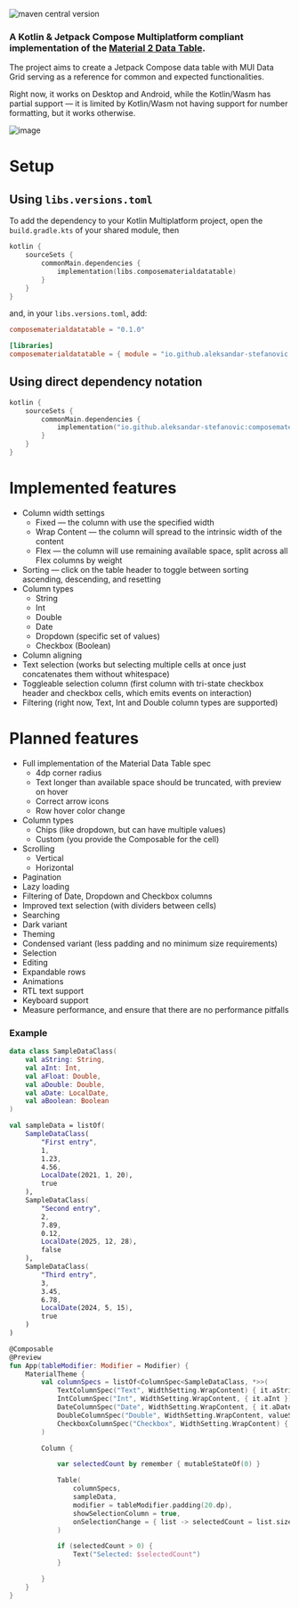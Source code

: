 ![maven central version](https://img.shields.io/maven-central/v/io.github.aleksandar-stefanovic/composematerialdatatable)

### A Kotlin & Jetpack Compose Multiplatform compliant implementation of the [Material 2 Data Table](https://m2.material.io/components/data-tables).

The project aims to create a Jetpack Compose data table with MUI Data Grid serving as a
reference for common and expected functionalities.

Right now, it works on Desktop and Android, while the Kotlin/Wasm has partial support — it is 
limited by Kotlin/Wasm not having support for number formatting, but it works otherwise.

![image](https://github.com/user-attachments/assets/69b8b247-9e0c-4b17-a56c-6f8acec34e86)

# Setup
## Using `libs.versions.toml`
To add the dependency to your Kotlin Multiplatform project, open the `build.gradle.kts` of your shared module, then
```kts
kotlin {
    sourceSets {
        commonMain.dependencies {
            implementation(libs.composematerialdatatable)
        }
    }
}
```
and, in your `libs.versions.toml`, add:
```toml
composematerialdatatable = "0.1.0"

[libraries]
composematerialdatatable = { module = "io.github.aleksandar-stefanovic:composematerialdatatable", version.ref = "composematerialdatatable" }
```

## Using direct dependency notation

```kts
kotlin {
    sourceSets {
        commonMain.dependencies {
            implementation("io.github.aleksandar-stefanovic:composematerialdatatable:0.1.0")
        }
    }
}
```


# Implemented features
- Column width settings
  - Fixed — the column with use the specified width
  - Wrap Content — the column will spread to the intrinsic width of the content
  - Flex — the column will use remaining available space, split across all Flex columns by weight
- Sorting — click on the table header to toggle between sorting ascending, descending, and resetting
- Column types
  - String
  - Int
  - Double
  - Date
  - Dropdown (specific set of values)
  - Checkbox (Boolean)
- Column aligning
- Text selection (works but selecting multiple cells at once just concatenates them without whitespace)
- Toggleable selection column (first column with tri-state checkbox header and checkbox cells, which emits events on interaction)
- Filtering (right now, Text, Int and Double column types are supported)

# Planned features
- Full implementation of the Material Data Table spec
  - 4dp corner radius
  - Text longer than available space should be truncated, with preview on hover
  - Correct arrow icons
  - Row hover color change
- Column types
  - Chips (like dropdown, but can have multiple values)
  - Custom (you provide the Composable for the cell)
- Scrolling
  - Vertical
  - Horizontal
- Pagination
- Lazy loading
- Filtering of Date, Dropdown and Checkbox columns
- Improved text selection (with dividers between cells)
- Searching
- Dark variant
- Theming
- Condensed variant (less padding and no minimum size requirements)
- Selection
- Editing
- Expandable rows
- Animations
- RTL text support
- Keyboard support
- Measure performance, and ensure that there are no performance pitfalls

### Example
```kotlin
data class SampleDataClass(
    val aString: String,
    val aInt: Int,
    val aFloat: Double,
    val aDouble: Double,
    val aDate: LocalDate,
    val aBoolean: Boolean
)

val sampleData = listOf(
    SampleDataClass(
        "First entry",
        1,
        1.23,
        4.56,
        LocalDate(2021, 1, 20),
        true
    ),
    SampleDataClass(
        "Second entry",
        2,
        7.89,
        0.12,
        LocalDate(2025, 12, 28),
        false
    ),
    SampleDataClass(
        "Third entry",
        3,
        3.45,
        6.78,
        LocalDate(2024, 5, 15),
        true
    )
)

@Composable
@Preview
fun App(tableModifier: Modifier = Modifier) {
    MaterialTheme {
        val columnSpecs = listOf<ColumnSpec<SampleDataClass, *>>(
            TextColumnSpec("Text", WidthSetting.WrapContent) { it.aString },
            IntColumnSpec("Int", WidthSetting.WrapContent, { it.aInt }),
            DateColumnSpec("Date", WidthSetting.WrapContent, { it.aDate }, "MM/dd/YYYY"),
            DoubleColumnSpec("Double", WidthSetting.WrapContent, valueSelector = { it.aDouble }),
            CheckboxColumnSpec("Checkbox", WidthSetting.WrapContent) { it.aBoolean }
        )

        Column {

            var selectedCount by remember { mutableStateOf(0) }

            Table(
                columnSpecs,
                sampleData,
                modifier = tableModifier.padding(20.dp),
                showSelectionColumn = true,
                onSelectionChange = { list -> selectedCount = list.size }
            )

            if (selectedCount > 0) {
                Text("Selected: $selectedCount")
            }

        }
    }
}
```
